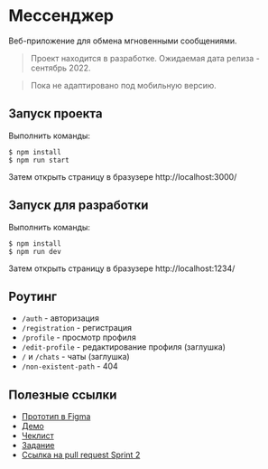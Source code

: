 # Мессенджер

Веб-приложение для обмена мгновенными сообщениями.

> Проект находится в разработке. Ожидаемая дата релиза - сентябрь 2022.

> Пока не адаптировано под мобильную версию.

## Запуск проекта
Выполнить команды:

```shell
$ npm install
$ npm run start
```

Затем открыть страницу в бразузере http://localhost:3000/

## Запуск для разработки
Выполнить команды:
```shell
$ npm install
$ npm run dev
```
Затем открыть страницу в бразузере http://localhost:1234/

## Роутинг
* `/auth` - авторизация
* `/registration` - регистрация
* `/profile` - просмотр профиля
* `/edit-profile` - редактирование профиля (заглушка)
* `/` и `/chats` - чаты (заглушка)
* `/non-existent-path` - 404

## Полезные ссылки
* [Прототип в Figma](https://www.figma.com/file/JbTi3UC2k7B7QVvXOsYiwI/%D0%9C%D0%B5%D1%81%D1%81%D0%B5%D0%BD%D0%B4%D0%B6%D0%B5%D1%80?node-id=0%3A1)
* [Демо](https://messenger-gulevich.netlify.app/auth)
* [Чеклист](https://code.s3.yandex.net/frontend-developer/middle%20frontend/1%20sprint/index1spr.html)
* [Задание](https://code.s3.yandex.net/frontend-developer/middleFrontend/roadmaps/sprint1/print_map_sprint1.pdf)
* [Ссылка на pull request Sprint 2](https://github.com/EkaterinaGulevich/middle.messenger.praktikum.yandex/pull/4)
